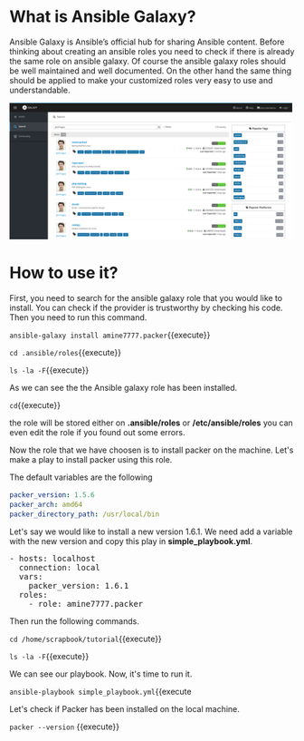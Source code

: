
# What is Ansible Galaxy?

Ansible Galaxy is Ansible’s official hub for sharing Ansible content. Before thinking about creating an ansible roles you need to check if there is already the same role on ansible galaxy. Of course the ansible galaxy roles should be well maintained and well documented. On the other hand the same thing should be applied to make your customized roles very easy to use and understandable.

<img src="./assets/galaxy.png" alt="ansible hosts" width="500"/>

# How to use it?

First, you need to search for the ansible galaxy role that you would like to install. You can check if the provider is trustworthy by checking his code. Then you need to run this command.

`ansible-galaxy install amine7777.packer`{{execute}}

`cd .ansible/roles`{{execute}}

`ls -la -F`{{execute}}

As we can see the the Ansible galaxy role has been installed.

`cd`{{execute}}

the role will be stored either on **.ansible/roles** or **/etc/ansible/roles** you can even edit the role if you found out some errors.

Now the role that we have choosen is to install packer on the machine. Let's make a play to install packer using this role.

The default variables are the following
```yaml
packer_version: 1.5.6
packer_arch: amd64
packer_directory_path: /usr/local/bin
```
Let's say we would like to install a new version 1.6.1. We need add a variable with the new version and copy this play in **simple_playbook.yml**.

<pre class="file" data-target="clipboard">
- hosts: localhost
  connection: local
  vars:
    packer_version: 1.6.1
  roles:
    - role: amine7777.packer
</pre>

Then run the following commands.

`cd /home/scrapbook/tutorial`{{execute}}

`ls -la -F`{{execute}}

We can see our playbook. Now, it's time to run it.

`ansible-playbook simple_playbook.yml`{{execute

Let's check if Packer has been installed on the local machine.

`packer --version` {{execute}}
